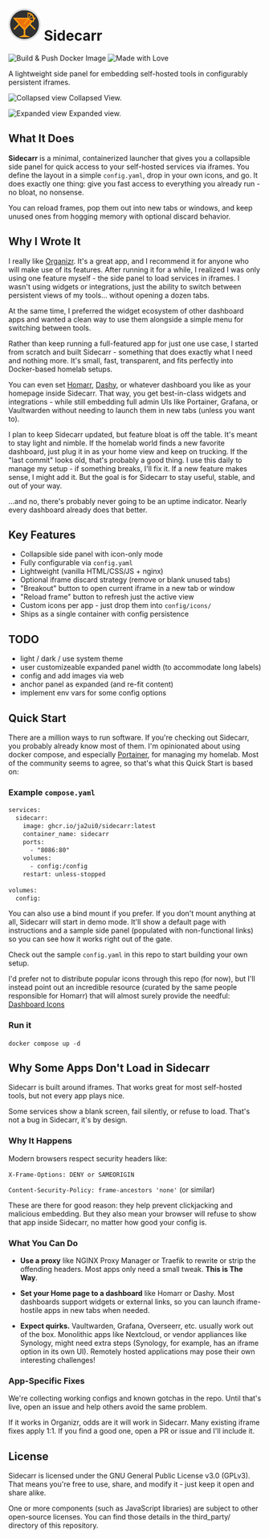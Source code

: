 # ![Sidecarr logo](/site/favicon.png "Sidecarr logo") Sidecarr

![Build & Push Docker Image](https://github.com/ja2ui0/sidecarr/actions/workflows/container-publish.yml/badge.svg)
![Made with Love](https://img.shields.io/badge/made%20with-%E2%9D%A4-red)

A lightweight side panel for embedding self-hosted tools in configurably persistent iframes.

![Collapsed view](https://i.imgur.com/LKMyEBz.png "Collapsed view")
Collapsed View.

![Expanded view](ihttps://i.imgur.com/xWxyAj5.png "Expanded view")
Expanded view.

## What It Does

**Sidecarr** is a minimal, containerized launcher that gives you a collapsible side panel for quick access to your self-hosted services via iframes. You define the layout in a simple `config.yaml`, drop in your own icons, and go. It does exactly one thing: give you fast access to everything you already run - no bloat, no nonsense.

You can reload frames, pop them out into new tabs or windows, and keep unused ones from hogging memory with optional discard behavior.

## Why I Wrote It

I really like [Organizr](https://github.com/causefx/Organizr). It's a great app, and I recommend it for anyone who will make use of its features. After running it for a while, I realized I was only using one feature myself - the side panel to load services in iframes. I wasn't using widgets or integrations, just the ability to switch between persistent views of my tools... without opening a dozen tabs.

At the same time, I preferred the widget ecosystem of other dashboard apps and wanted a clean way to use them alongside a simple menu for switching between tools.

Rather than keep running a full-featured app for just one use case, I started from scratch and built Sidecarr - something that does exactly what I need and nothing more. It's small, fast, transparent, and fits perfectly into Docker-based homelab setups.

You can even set [Homarr](https://github.com/ajnart/homarr), [Dashy](https://github.com/lissy93/dashy), or whatever dashboard you like as your homepage inside Sidecarr. That way, you get best-in-class widgets and integrations - while still embedding full admin UIs like Portainer, Grafana, or Vaultwarden without needing to launch them in new tabs (unless you want to).

I plan to keep Sidecarr updated, but feature bloat is off the table. It's meant to stay light and nimble. If the homelab world finds a new favorite dashboard, just plug it in as your home view and keep on trucking. If the "last commit" looks old, that's probably a good thing. I use this daily to manage my setup - if something breaks, I'll fix it. If a new feature makes sense, I might add it. But the goal is for Sidecarr to stay useful, stable, and out of your way.

...and no, there's probably never going to be an uptime indicator. Nearly every dashboard already does that better.

## Key Features

- Collapsible side panel with icon-only mode
- Fully configurable via `config.yaml`
- Lightweight (vanilla HTML/CSS/JS + nginx)
- Optional iframe discard strategy (remove or blank unused tabs)
- "Breakout" button to open current iframe in a new tab or window
- "Reload frame" button to refresh just the active view
- Custom icons per app - just drop them into `config/icons/`
- Ships as a single container with config persistence

## TODO
- light / dark / use system theme
- user customizeable expanded panel width (to accommodate long labels)
- config and add images via web
- anchor panel as expanded (and re-fit content)
- implement env vars for some config options

## Quick Start
There are a million ways to run software. If you're checking out Sidecarr, you probably already know most of them. I'm opinionated about using docker compose, and especially [Portainer](https://github.com/portainer/portainer), for managing my homelab. Most of the community seems to agree, so that's what this Quick Start is based on:

### Example `compose.yaml`
```
services:
  sidecarr:
    image: ghcr.io/ja2ui0/sidecarr:latest
    container_name: sidecarr
    ports:
      - "8086:80"
    volumes:
      - config:/config
    restart: unless-stopped

volumes:
  config:
```

You can also use a bind mount if you prefer. If you don't mount anything at all, Sidecarr will start in demo mode. It'll show a default page with instructions and a sample side panel (populated with non-functional links) so you can see how it works right out of the gate.

Check out the sample `config.yaml` in this repo to start building your own setup.

I'd prefer not to distribute popular icons through this repo (for now), but I'll instead point out an incredible resource (curated by the same people responsible for Homarr) that will almost surely provide the needful: [Dashboard Icons](https://dashboardicons.com/icons)

### Run it
`docker compose up -d`

## Why Some Apps Don't Load in Sidecarr
Sidecarr is built around iframes. That works great for most self-hosted tools, but not every app plays nice.

Some services show a blank screen, fail silently, or refuse to load. That's not a bug in Sidecarr, it's by design.

### Why It Happens
Modern browsers respect security headers like:

`X-Frame-Options: DENY or SAMEORIGIN`

`Content-Security-Policy: frame-ancestors 'none'` (or similar)

These are there for good reason: they help prevent clickjacking and malicious embedding. But they also mean your browser will refuse to show that app inside Sidecarr, no matter how good your config is.

### What You Can Do
- **Use a proxy** like NGINX Proxy Manager or Traefik to rewrite or strip the offending headers. Most apps only need a small tweak. **This is The Way**.

- **Set your Home page to a dashboard** like Homarr or Dashy. Most dashboards support widgets or external links, so you can launch iframe-hostile apps in new tabs when needed.

- **Expect quirks.** Vaultwarden, Grafana, Overseerr, etc. usually work out of the box. Monolithic apps like Nextcloud, or vendor appliances like Synology, might need extra steps (Synology, for example, has an iframe option in its own UI). Remotely hosted applications may pose their own interesting challenges!

### App-Specific Fixes
We're collecting working configs and known gotchas in the repo. Until that's live, open an issue and help others avoid the same problem.

If it works in Organizr, odds are it will work in Sidecarr. Many existing iframe fixes apply 1:1. If you find a good one, open a PR or issue and I'll include it.

## License
Sidecarr is licensed under the GNU General Public License v3.0 (GPLv3). That means you're free to use, share, and modify it - just keep it open and share alike.

One or more components (such as JavaScript libraries) are subject to other open-source licenses. You can find those details in the third_party/ directory of this repository.

